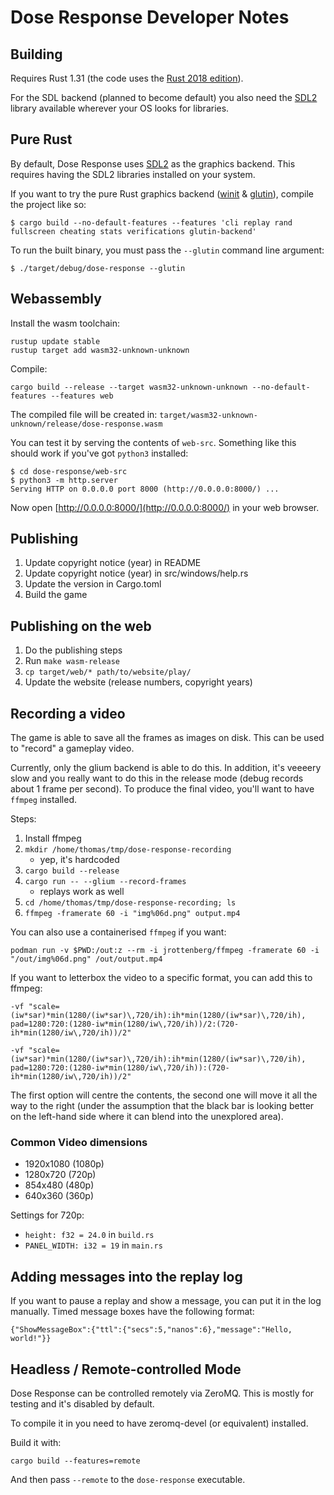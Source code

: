 Dose Response Developer Notes
=============================

Building
--------

Requires Rust 1.31 (the code uses the [Rust 2018 edition][edition]).

For the SDL backend (planned to become default) you also need
the [SDL2][sdl] library available wherever your OS looks for
libraries.


Pure Rust
---------

By default, Dose Response uses [SDL2][sdl] as the graphics backend. This
requires having the SDL2 libraries installed on your system.

If you want to try the pure Rust graphics backend
([winit][winit] & [glutin][glutin]), compile the
project like so:

    $ cargo build --no-default-features --features 'cli replay rand fullscreen cheating stats verifications glutin-backend'

To run the built binary, you must pass the `--glutin` command line argument:

    $ ./target/debug/dose-response --glutin

Webassembly
-----------

Install the wasm toolchain:

    rustup update stable
    rustup target add wasm32-unknown-unknown

Compile:

    cargo build --release --target wasm32-unknown-unknown --no-default-features --features web

The compiled file will be created in: `target/wasm32-unknown-unknown/release/dose-response.wasm`

You can test it by serving the contents of `web-src`. Something like
this should work if you've got `python3` installed:

    $ cd dose-response/web-src
    $ python3 -m http.server
    Serving HTTP on 0.0.0.0 port 8000 (http://0.0.0.0:8000/) ...

Now open [http://0.0.0.0:8000/](http://0.0.0.0:8000/) in your web
browser.


Publishing
----------

1. Update copyright notice (year) in README
2. Update copyright notice (year) in src/windows/help.rs
3. Update the version in Cargo.toml
4. Build the game

## Publishing on the web
1. Do the publishing steps
2. Run `make wasm-release`
3. `cp target/web/* path/to/website/play/`
4. Update the website (release numbers, copyright years)


Recording a video
-----------------

The game is able to save all the frames as images on disk. This can be
used to "record" a gameplay video.

Currently, only the glium backend is able to do this. In addition,
it's veeeery slow and you really want to do this in the release mode
(debug records about 1 frame per second). To produce the final video,
you'll want to have `ffmpeg` installed.

Steps:

1. Install ffmpeg
2. `mkdir /home/thomas/tmp/dose-response-recording`
   * yep, it's hardcoded
3. `cargo build --release`
4. `cargo run -- --glium --record-frames`
   * replays work as well
5. `cd /home/thomas/tmp/dose-response-recording; ls`
6. `ffmpeg -framerate 60 -i "img%06d.png" output.mp4`

You can also use a containerised `ffmpeg` if you want:

    podman run -v $PWD:/out:z --rm -i jrottenberg/ffmpeg -framerate 60 -i "/out/img%06d.png" /out/output.mp4

If you want to letterbox the video to a specific format, you can add this to ffmpeg:

    -vf "scale=(iw*sar)*min(1280/(iw*sar)\,720/ih):ih*min(1280/(iw*sar)\,720/ih), pad=1280:720:(1280-iw*min(1280/iw\,720/ih))/2:(720-ih*min(1280/iw\,720/ih))/2"

    -vf "scale=(iw*sar)*min(1280/(iw*sar)\,720/ih):ih*min(1280/(iw*sar)\,720/ih), pad=1280:720:(1280-iw*min(1280/iw\,720/ih)):(720-ih*min(1280/iw\,720/ih))/2"

The first option will centre the contents, the second one will move it
all the way to the right (under the assumption that the black bar is
looking better on the left-hand side where it can blend into the
unexplored area).

### Common Video dimensions

- 1920x1080 (1080p)
- 1280x720 (720p)
- 854x480 (480p)
- 640x360 (360p)

Settings for 720p:

* `height: f32 = 24.0` in `build.rs`
* `PANEL_WIDTH: i32 = 19` in `main.rs`



Adding messages into the replay log
-----------------------------------

If you want to pause a replay and show a message, you can put it in
the log manually. Timed message boxes have the following format:

    {"ShowMessageBox":{"ttl":{"secs":5,"nanos":6},"message":"Hello, world!"}}


Headless / Remote-controlled Mode
---------------------------------

Dose Response can be controlled remotely via ZeroMQ. This is mostly
for testing and it's disabled by default.

To compile it in you need to have zeromq-devel (or equivalent) installed.

Build it with:

    cargo build --features=remote

And then pass `--remote` to the `dose-response` executable.

[edition]: https://rust-lang-nursery.github.io/edition-guide/rust-2018/index.html
[sdl]: https://www.libsdl.org/
[winit]: https://crates.io/crates/winit
[glium]: https://crates.io/crates/glium
[glutin]: https://crates.io/crates/glutin
